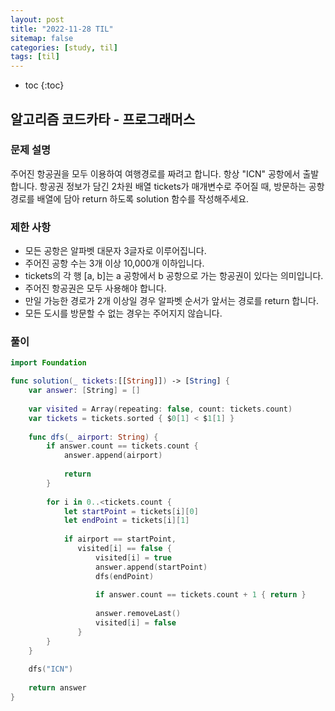 ```yaml
---
layout: post
title: "2022-11-28 TIL"
sitemap: false
categories: [study, til]
tags: [til]
---
```


* toc
{:toc}

## 알고리즘 코드카타 - 프로그래머스
### 문제 설명
주어진 항공권을 모두 이용하여 여행경로를 짜려고 합니다. 항상 "ICN" 공항에서 출발합니다.
항공권 정보가 담긴 2차원 배열 tickets가 매개변수로 주어질 때, 방문하는 공항 경로를 배열에 담아 return 하도록 solution 함수를 작성해주세요.

### 제한 사항
* 모든 공항은 알파벳 대문자 3글자로 이루어집니다.
* 주어진 공항 수는 3개 이상 10,000개 이하입니다.
* tickets의 각 행 [a, b]는 a 공항에서 b 공항으로 가는 항공권이 있다는 의미입니다.
* 주어진 항공권은 모두 사용해야 합니다.
* 만일 가능한 경로가 2개 이상일 경우 알파벳 순서가 앞서는 경로를 return 합니다.
* 모든 도시를 방문할 수 없는 경우는 주어지지 않습니다.

### 풀이
~~~swift
import Foundation

func solution(_ tickets:[[String]]) -> [String] {
    var answer: [String] = []
    
    var visited = Array(repeating: false, count: tickets.count)
    var tickets = tickets.sorted { $0[1] < $1[1] }
    
    func dfs(_ airport: String) {
        if answer.count == tickets.count {
            answer.append(airport)
            
            return 
        }
        
        for i in 0..<tickets.count {
            let startPoint = tickets[i][0]
            let endPoint = tickets[i][1]
            
            if airport == startPoint,
               visited[i] == false {
                   visited[i] = true
                   answer.append(startPoint)
                   dfs(endPoint)
                   
                   if answer.count == tickets.count + 1 { return }
                   
                   answer.removeLast()
                   visited[i] = false
               }
        }
    }
    
    dfs("ICN")
    
    return answer
}
~~~


